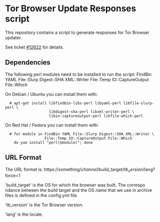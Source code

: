 Tor Browser Update Responses script
===================================

This repository contains a script to generate responses for Tor Browser
updater.

See ticket [#12622](https://trac.torproject.org/projects/tor/ticket/12622)
for details.


Dependencies
------------

The following perl modules need to be installed to run the script:
  FindBin YAML File::Slurp Digest::SHA XML::Writer File::Temp
  IO::CaptureOutput File::Which

On Debian / Ubuntu you can install them with:

```
  # apt-get install libfindbin-libs-perl libyaml-perl libfile-slurp-perl \
                    libdigest-sha-perl libxml-writer-perl \
                    libio-captureoutput-perl libfile-which-perl
```

On Red Hat / Fedora you can install them with:

```
  # for module in FindBin YAML File::Slurp Digest::SHA XML::Writer \
                  File::Temp IO::CaptureOutput File::Which
    do yum install "perl($module)"; done
```


URL Format
----------

The URL format is:
  https://something/$channel/$build_target/$tb_version/$lang?force=1

'build_target' is the OS for which the browser was built. The correspo
ndance between the build target and the OS name that we use in archive
files is defined in the config.yml file.

'tb_version' is the Tor Browser version.

'lang' is the locale.

